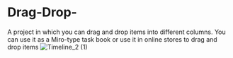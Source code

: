 # Drag-Drop-
A project in which you can drag and drop items into different columns. You can use it as a Miro-type task book or use it in online stores to drag and drop items 
![Timeline_2 (1)](https://user-images.githubusercontent.com/110101692/198365111-9b5754c8-21d1-4637-a903-51c1afd81b80.gif)
